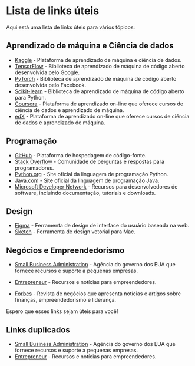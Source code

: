 # Lista de links úteis

Aqui está uma lista de links úteis para vários tópicos:

## Aprendizado de máquina e Ciência de dados

- [Kaggle](https://www.kaggle.com/) - Plataforma de aprendizado de máquina e ciência de dados.
- [TensorFlow](https://www.tensorflow.org/) - Biblioteca de aprendizado de máquina de código aberto desenvolvida pelo Google.
- [PyTorch](https://pytorch.org/) - Biblioteca de aprendizado de máquina de código aberto desenvolvida pelo Facebook.
- [Scikit-learn](https://scikit-learn.org/stable/) - Biblioteca de aprendizado de máquina de código aberto para Python.
- [Coursera](https://www.coursera.org/) - Plataforma de aprendizado on-line que oferece cursos de ciência de dados e aprendizado de máquina.
- [edX](https://www.edx.org/) - Plataforma de aprendizado on-line que oferece cursos de ciência de dados e aprendizado de máquina.

## Programação

- [GitHub](https://github.com/) - Plataforma de hospedagem de código-fonte.
- [Stack Overflow](https://stackoverflow.com/) - Comunidade de perguntas e respostas para programadores.
- [Python.org](https://www.python.org/) - Site oficial da linguagem de programação Python.
- [Java.com](https://www.java.com/) - Site oficial da linguagem de programação Java.
- [Microsoft Developer Network](https://developer.microsoft.com/) - Recursos para desenvolvedores de software, incluindo documentação, tutoriais e downloads.

## Design


- [Figma](https://www.figma.com/) - Ferramenta de design de interface do usuário baseada na web.
- [Sketch](https://www.sketch.com/) - Ferramenta de design vetorial para Mac.

## Negócios e Empreendedorismo

- [Small Business Administration](https://www.sba.gov/) - Agência do governo dos EUA que fornece recursos e suporte a pequenas empresas.
- [Entrepreneur](https://www.entrepreneur.com/) - Recursos e notícias para empreendedores.

- [Forbes](https://www.forbes.com/) - Revista de negócios que apresenta notícias e artigos sobre finanças, empreendedorismo e liderança.

Espero que esses links sejam úteis para você!

## Links duplicados

- [Small Business Administration](https://www.sba.gov/) - Agência do governo dos EUA que fornece recursos e suporte a pequenas empresas.
- [Entrepreneur](https://www.eepreneur.com/) - Recursos e notícias para empreendedores.